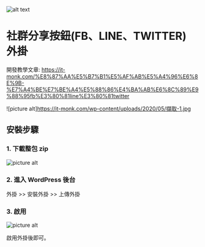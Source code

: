 ![alt text](https://it-monk.com/wp-content/uploads/2020/05/cropped-ITMOCK_Logo-03-1-2048x277.png)


# 社群分享按鈕(FB、LINE、TWITTER) 外掛

開發教學文章: https://it-monk.com/%E8%87%AA%E5%B7%B1%E5%AF%AB%E5%A4%96%E6%8E%9B-%E7%A4%BE%E7%BE%A4%E5%88%86%E4%BA%AB%E6%8C%89%E9%88%95fb%E3%80%81line%E3%80%81twitter

![picture alt]https://it-monk.com/wp-content/uploads/2020/05/擷取-1.jpg

## 安裝步驟 ##

### 1. 下載整包 zip ###

![picture alt](https://it-monk.com/wp-content/uploads/2020/05/未命名-2-01.png "it monk")

### 2. 進入 WordPress 後台 ###

外掛 >> 安裝外掛 >> 上傳外掛

### 3. 啟用 ###
![picture alt](https://it-monk.com/wp-content/uploads/2020/05/未命名-2.png)

啟用外掛後即可。

